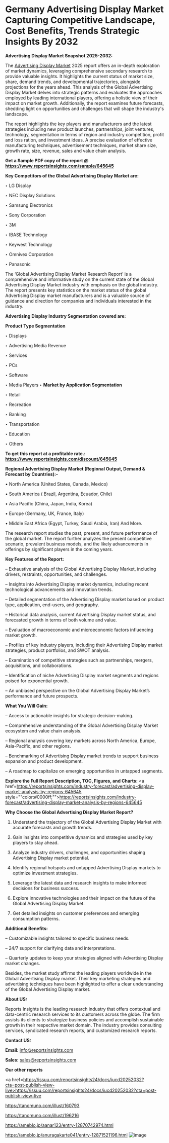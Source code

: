 # Germany Advertising Display Market Capturing Competitive Landscape, Cost Benefits, Trends Strategic Insights By 2032

<strong>Advertising Display Market Snapshot 2025-2032:</strong>

The <a href=https://www.reportsinsights.com/sample/645645>Advertising Display Market</a> 2025 report offers an in-depth exploration of market dynamics, leveraging comprehensive secondary research to provide valuable insights. It highlights the current status of market size, share, demand trends, and developmental trajectories, alongside projections for the years ahead. This analysis of the Global Advertising Display Market delves into strategic patterns and evaluates the approaches employed by leading international players, offering a holistic view of their impact on market growth. Additionally, the report examines future forecasts, shedding light on opportunities and challenges that will shape the industry's landscape.

The report highlights the key players and manufacturers and the latest strategies including new product launches, partnerships, joint ventures, technology, segmentation in terms of region and industry competition, profit and loss ration, and investment ideas. A precise evaluation of effective manufacturing techniques, advertisement techniques, market share size, growth rate, size, revenue, sales and value chain analysis.

<strong>Get a Sample PDF copy of the report @ <a href=https://www.reportsinsights.com/sample/645645 style=color:#0000ff;>https://www.reportsinsights.com/sample/645645</a></strong>

<strong>Key Competitors of the Global Advertising Display Market are:</strong>

‣ LG Display

‣ NEC Display Solutions

‣ Samsung Electronics

‣ Sony Corporation

‣ 3M

‣ IBASE Technology

‣ Keywest Technology

‣ Omnivex Corporation

‣ Panasonic

The ‘Global Advertising Display Market Research Report’ is a comprehensive and informative study on the current state of the Global Advertising Display Market industry with emphasis on the global industry. The report presents key statistics on the market status of the global Advertising Display market manufacturers and is a valuable source of guidance and direction for companies and individuals interested in the industry.

<strong>Advertising Display Industry Segmentation covered are:</strong>

<strong>Product Type Segmentation</strong>

‣ Displays

‣ Advertising Media Revenue

‣ Services

‣ PCs

‣ Software

‣ Media Players
‣ 
<strong>Market by Application Segmentation</strong>

‣ Retail

‣ Recreation

‣ Banking

‣ Transportation

‣ Education

‣ Others

<strong>To get this report at a profitable rate.: <a href=https://www.reportsinsights.com/discount/645645 style=color:#0000ff;>https://www.reportsinsights.com/discount/645645</a></strong>

<strong>Regional Advertising Display Market (Regional Output, Demand &amp; Forecast by Countries):-</strong>

• North America (United States, Canada, Mexico)

• South America ( Brazil, Argentina, Ecuador, Chile)

• Asia Pacific (China, Japan, India, Korea)

• Europe (Germany, UK, France, Italy)

• Middle East Africa (Egypt, Turkey, Saudi Arabia, Iran) And More.

The research report studies the past, present, and future performance of the global market. The report further analyzes the present competitive scenario, prevalent business models, and the likely advancements in offerings by significant players in the coming years.

<strong>Key Features of the Report:</strong>

– Exhaustive analysis of the Global Advertising Display Market, including drivers, restraints, opportunities, and challenges.

– Insights into Advertising Display market dynamics, including recent technological advancements and innovation trends.

– Detailed segmentation of the Advertising Display market based on product type, application, end-users, and geography.

– Historical data analysis, current Advertising Display market status, and forecasted growth in terms of both volume and value.

– Evaluation of macroeconomic and microeconomic factors influencing market growth.

– Profiles of key industry players, including their Advertising Display market strategies, product portfolios, and SWOT analysis.

– Examination of competitive strategies such as partnerships, mergers, acquisitions, and collaborations.

– Identification of niche Advertising Display market segments and regions poised for exponential growth.

– An unbiased perspective on the Global Advertising Display Market’s performance and future prospects.

<strong>What You Will Gain:</strong>

– Access to actionable insights for strategic decision-making.

– Comprehensive understanding of the Global Advertising Display Market ecosystem and value chain analysis.

– Regional analysis covering key markets across North America, Europe, Asia-Pacific, and other regions.

– Benchmarking of Advertising Display market trends to support business expansion and product development.

– A roadmap to capitalize on emerging opportunities in untapped segments.

<strong>Explore the Full Report Description, TOC, Figures, and Charts:</strong>
<a href=https://reportsinsights.com/industry-forecast/advertising-display-market-analysis-by-regions-645645 style=""color:#0000ff;"">https://reportsinsights.com/industry-forecast/advertising-display-market-analysis-by-regions-645645</a>

<strong>Why Choose the Global Advertising Display Market Report?</strong>

1. Understand the trajectory of the Global Advertising Display Market with accurate forecasts and growth trends.

2. Gain insights into competitive dynamics and strategies used by key players to stay ahead.

3. Analyze industry drivers, challenges, and opportunities shaping Advertising Display market potential.

4. Identify regional hotspots and untapped Advertising Display markets to optimize investment strategies.

5. Leverage the latest data and research insights to make informed decisions for business success.

6. Explore innovative technologies and their impact on the future of the Global Advertising Display Market.

7. Get detailed insights on customer preferences and emerging consumption patterns.

<strong>Additional Benefits:</strong>

– Customizable insights tailored to specific business needs.

– 24/7 support for clarifying data and interpretations.

– Quarterly updates to keep your strategies aligned with Advertising Display market changes.

Besides, the market study affirms the leading players worldwide in the Global Advertising Display market. Their key marketing strategies and advertising techniques have been highlighted to offer a clear understanding of the Global Advertising Display market.

<strong><strong>About US</strong>:</strong>

Reports Insights is the leading research industry that offers contextual and data-centric research services to its customers across the globe. The firm assists its clients to strategize business policies and accomplish sustainable growth in their respective market domain. The industry provides consulting services, syndicated research reports, and customized research reports.

<strong>Contact US:</strong>

<p class=><b>Email:</b> <a href=mailto:info@reportsinsights.com>info@reportsinsights.com</a></p>
<p class=><b>Sales:</b> <a href=mailto:sales@reportsinsights.com>sales@reportsinsights.com</a></p>

<strong>Our other reports</strong>

<a href=https://issuu.com/reportsinsights24/docs/iucd20252032?cta=post-publish-view-live>https://issuu.com/reportsinsights24/docs/iucd20252032?cta=post-publish-view-live</a>

<a href=https://tanomuno.com/illust/160793>https://tanomuno.com/illust/160793</a>

<a href=https://tanomuno.com/illust/196216>https://tanomuno.com/illust/196216</a>

<a href=https://ameblo.jp/aanar123/entry-12870742974.html>https://ameblo.jp/aanar123/entry-12870742974.html</a>

<a href=https://ameblo.jp/anuragakarte041/entry-12871521196.html>https://ameblo.jp/anuragakarte041/entry-12871521196.html</a>
![image](https://github.com/user-attachments/assets/efc4bba7-bf64-49d1-9246-05fccf324991)
